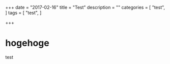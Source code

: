 +++
date = "2017-02-16"
title = "Test"
description = ""
categories = [
    "test",
]
tags = [
    "test",
]

+++


# hogehoge
test